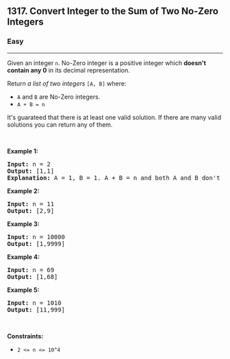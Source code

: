 <h2>1317. Convert Integer to the Sum of Two No-Zero Integers</h2><h3>Easy</h3><hr><div><p>Given an integer <code>n</code>. No-Zero integer is a positive integer which <strong>doesn't contain any 0</strong> in its decimal representation.</p>

<p>Return <em>a list of two integers</em> <code>[A, B]</code> where:</p>

<ul>
	<li><code>A</code> and <code>B</code> are No-Zero integers.</li>
	<li><code>A + B = n</code></li>
</ul>

<p>It's guarateed that there is at least one valid solution. If there are many valid solutions you can return any of them.</p>

<p>&nbsp;</p>
<p><strong>Example 1:</strong></p>

<pre><strong>Input:</strong> n = 2
<strong>Output:</strong> [1,1]
<strong>Explanation:</strong> A = 1, B = 1. A + B = n and both A and B don't contain any 0 in their decimal representation.
</pre>

<p><strong>Example 2:</strong></p>

<pre><strong>Input:</strong> n = 11
<strong>Output:</strong> [2,9]
</pre>

<p><strong>Example 3:</strong></p>

<pre><strong>Input:</strong> n = 10000
<strong>Output:</strong> [1,9999]
</pre>

<p><strong>Example 4:</strong></p>

<pre><strong>Input:</strong> n = 69
<strong>Output:</strong> [1,68]
</pre>

<p><strong>Example 5:</strong></p>

<pre><strong>Input:</strong> n = 1010
<strong>Output:</strong> [11,999]
</pre>

<p>&nbsp;</p>
<p><strong>Constraints:</strong></p>

<ul>
	<li><code>2 &lt;= n &lt;= 10^4</code></li>
</ul></div>